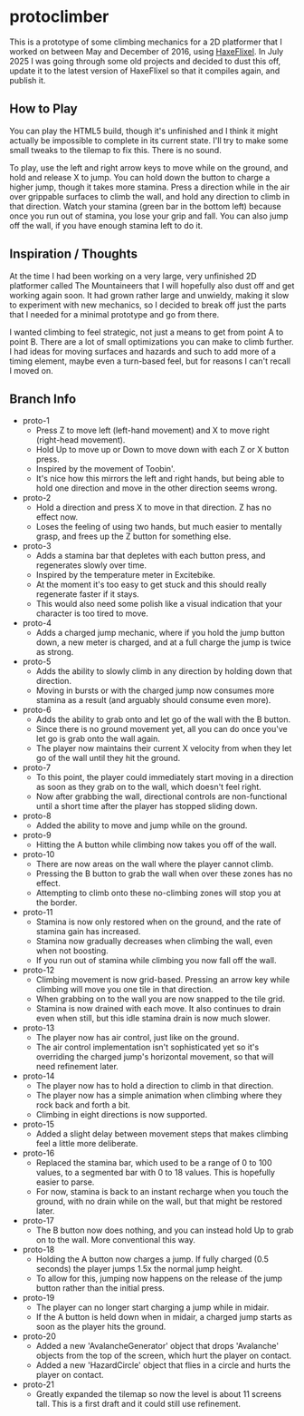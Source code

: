 # protoclimber

This is a prototype of some climbing mechanics for a 2D platformer that I
worked on between May and December of 2016, using
[HaxeFlixel](https://haxeflixel.com/). In July 2025 I was going through some
old projects and decided to dust this off, update it to the latest version of
HaxeFlixel so that it compiles again, and publish it.

## How to Play

You can play the HTML5 build, though it's unfinished and I think it might
actually be impossible to complete in its current state. I'll try to make some
small tweaks to the tilemap to fix this. There is no sound.

To play, use the left and right arrow keys to move while on the ground, and
hold and release X to jump. You can hold down the button to charge a higher
jump, though it takes more stamina. Press a direction while in the air over
grippable surfaces to climb the wall, and hold any direction to climb in that
direction. Watch your stamina (green bar in the bottom left) because once you
run out of stamina, you lose your grip and fall. You can also jump off the
wall, if you have enough stamina left to do it.

## Inspiration / Thoughts

At the time I had been working on a very large, very unfinished 2D platformer
called The Mountaineers that I will hopefully also dust off and get working
again soon. It had grown rather large and unwieldy, making it slow to
experiment with new mechanics, so I decided to break off just the parts that I
needed for a minimal prototype and go from there.

I wanted climbing to feel strategic, not just a means to get from point A to
point B. There are a lot of small optimizations you can make to climb further.
I had ideas for moving surfaces and hazards and such to add more of a timing
element, maybe even a turn-based feel, but for reasons I can't recall I moved
on.

## Branch Info

- proto-1
  - Press Z to move left (left-hand movement) and X to move right (right-head
  movement).
  - Hold Up to move up or Down to move down with each Z or X button press.
  - Inspired by the movement of Toobin'.
  - It's nice how this mirrors the left and right hands, but being able to hold
  one direction and move in the other direction seems wrong.
- proto-2
  - Hold a direction and press X to move in that direction. Z has no effect
  now.
  - Loses the feeling of using two hands, but much easier to mentally grasp,
  and frees up the Z button for something else.
- proto-3
  - Adds a stamina bar that depletes with each button press, and regenerates
  slowly over time.
  - Inspired by the temperature meter in Excitebike.
  - At the moment it's too easy to get stuck and this should really regenerate
  faster if it stays.
  - This would also need some polish like a visual indication that your
  character is too tired to move.
- proto-4
  - Adds a charged jump mechanic, where if you hold the jump button down, a new
  meter is charged, and at a full charge the jump is twice as strong.
- proto-5
  - Adds the ability to slowly climb in any direction by holding down that
  direction.
  - Moving in bursts or with the charged jump now consumes more stamina as a
  result (and arguably should consume even more).
- proto-6
  - Adds the ability to grab onto and let go of the wall with the B button.
  - Since there is no ground movement yet, all you can do once you've let go is
  grab onto the wall again.
  - The player now maintains their current X velocity from when they let go of
  the wall until they hit the ground.
- proto-7
  - To this point, the player could immediately start moving in a direction as
  soon as they grab on to the wall, which doesn't feel right.
  - Now after grabbing the wall, directional controls are non-functional until
  a short time after the player has stopped sliding down.
- proto-8
  - Added the ability to move and jump while on the ground.
- proto-9
  - Hitting the A button while climbing now takes you off of the wall.
- proto-10
  - There are now areas on the wall where the player cannot climb.
  - Pressing the B button to grab the wall when over these zones has no effect.
  - Attempting to climb onto these no-climbing zones will stop you at the
  border.
- proto-11
  - Stamina is now only restored when on the ground, and the rate of stamina
  gain has increased.
  - Stamina now gradually decreases when climbing the wall, even when not
  boosting.
  - If you run out of stamina while climbing you now fall off the wall.
- proto-12
  - Climbing movement is now grid-based. Pressing an arrow key while climbing
  will move you one tile in that direction.
  - When grabbing on to the wall you are now snapped to the tile grid.
  - Stamina is now drained with each move. It also continues to drain even when
  still, but this idle stamina drain is now much slower.
- proto-13
  - The player now has air control, just like on the ground.
  - The air control implementation isn't sophisticated yet so it's overriding
  the charged jump's horizontal movement, so that will need refinement later.
- proto-14
  - The player now has to hold a direction to climb in that direction.
  - The player now has a simple animation when climbing where they rock back
  and forth a bit.
  - Climbing in eight directions is now supported.
- proto-15
  - Added a slight delay between movement steps that makes climbing feel a
  little more deliberate.
- proto-16
  - Replaced the stamina bar, which used to be a range of 0 to 100 values, to a
  segmented bar with 0 to 18 values. This is hopefully easier to parse.
  - For now, stamina is back to an instant recharge when you touch the ground,
  with no drain while on the wall, but that might be restored later.
- proto-17
  - The B button now does nothing, and you can instead hold Up to grab on to
  the wall. More conventional this way.
- proto-18
  - Holding the A button now charges a jump. If fully charged (0.5 seconds) the
  player jumps 1.5x the normal jump height.
  - To allow for this, jumping now happens on the release of the jump button
  rather than the initial press.
- proto-19
  - The player can no longer start charging a jump while in midair.
  - If the A button is held down when in midair, a charged jump starts as soon
  as the player hits the ground.
- proto-20
  - Added a new 'AvalancheGenerator' object that drops 'Avalanche' objects from
  the top of the screen, which hurt the player on contact.
  - Added a new 'HazardCircle' object that flies in a circle and hurts the
  player on contact.
- proto-21
  - Greatly expanded the tilemap so now the level is about 11 screens tall.
  This is a first draft and it could still use refinement.
